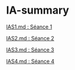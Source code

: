 # IA-summary

[IAS1.md : Séance 1](https://github.com/AlexisTM/IA-summary/blob/master/IAS1.md)

[IAS2.md : Séance 2](https://github.com/AlexisTM/IA-summary/blob/master/IAS2.md)

[IAS3.md : Séance 3](https://github.com/AlexisTM/IA-summary/blob/master/IAS3.md)

[IAS4.md : Séance 4](https://github.com/AlexisTM/IA-summary/blob/master/IAS4.md)
